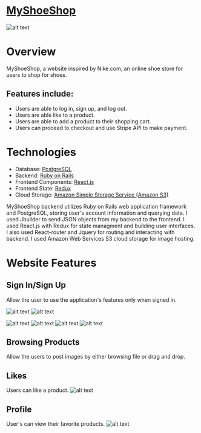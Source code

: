 # [MyShoeShop](https://myshoeshop.herokuapp.com/#/)
![alt text](https://app-ecommerce-seeds.s3-us-west-1.amazonaws.com/shop.png)
# Overview
MyShoeShop, a website inspired by Nike.com, an online shoe store for users to shop for shoes.

## Features include:
- Users are able to log in, sign up, and log out.
- Users are able like to a product.
- Users are able to add a product to their shopping cart.
- Users can proceed to checkout and use Stripe API to make payment.

# Technologies
- Database: [PostgreSQL](https://www.postgresql.org/)
- Backend: [Ruby on Rails](https://rubyonrails.org/)
- Frontend Components: [React.js](https://reactjs.org/)
- Frontend State: [Redux](https://redux.js.org/)
- Cloud Storage: [Amazon Simple Storage Service (Amazon S3)](https://aws.amazon.com/s3/)

MyShoeShop backend utilizes Ruby on Rails web application framework and PostgreSQL, storing user's account information and querying data. I used Jbuilder to send JSON objects from my backend to the frontend. I used React.js with Redux for state managment and building user interfaces. I also used React-router and Jquery for routing and interacting with backend. I used Amazon Web Services S3 cloud storage for image hosting.

# Website Features
## Sign In/Sign Up
Allow the user to use the application's features only when signed in.

![alt text](https://app-ecommerce-seeds.s3-us-west-1.amazonaws.com/signin.png)
![alt text](https://app-ecommerce-seeds.s3-us-west-1.amazonaws.com/signup.png)

![alt text](https://app-ecommerce-seeds.s3-us-west-1.amazonaws.com/productdetail.png)
![alt text](https://app-ecommerce-seeds.s3-us-west-1.amazonaws.com/shoppingcart.png)
![alt text](https://app-ecommerce-seeds.s3-us-west-1.amazonaws.com/checkout.png)
![alt text](https://app-ecommerce-seeds.s3-us-west-1.amazonaws.com/stripe.png)


## Browsing Products
Allow the users to post images by either browsing file or drag and drop.

## Likes
Users can like a product.
![alt text](https://app-ecommerce-seeds.s3-us-west-1.amazonaws.com/like.png)

## Profile
User's can view their favorite products.
![alt text](hhttps://app-ecommerce-seeds.s3-us-west-1.amazonaws.com/favorites.png)



